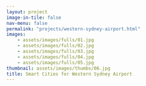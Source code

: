 ```yaml
---
layout: project
image-in-tile: false
nav-menu: false
permalink: "projects/western-sydney-airport.html"
images:
    - assets/images/fulls/01.jpg
    - assets/images/fulls/02.jpg
    - assets/images/fulls/03.jpg
    - assets/images/fulls/04.jpg
    - assets/images/fulls/05.jpg
thumbnail: assets/images/thumbs/06.jpg
title: Smart Cities for Western Sydney Airport
---
```

